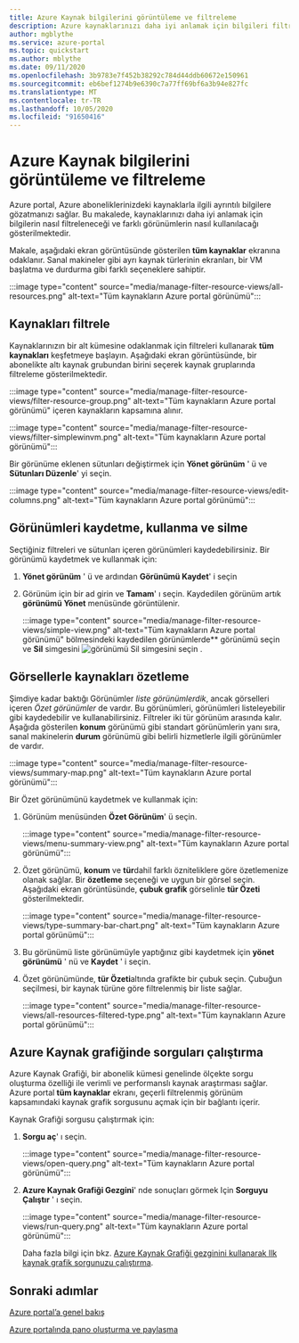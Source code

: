 ```yaml
---
title: Azure Kaynak bilgilerini görüntüleme ve filtreleme
description: Azure kaynaklarınızı daha iyi anlamak için bilgileri filtreleyin ve farklı görünümler kullanın.
author: mgblythe
ms.service: azure-portal
ms.topic: quickstart
ms.author: mblythe
ms.date: 09/11/2020
ms.openlocfilehash: 3b9783e7f452b38292c784d44ddb60672e150961
ms.sourcegitcommit: eb6bef1274b9e6390c7a77ff69bf6a3b94e827fc
ms.translationtype: MT
ms.contentlocale: tr-TR
ms.lasthandoff: 10/05/2020
ms.locfileid: "91650416"
---
```

# <a name="view-and-filter-azure-resource-information"></a>Azure Kaynak bilgilerini görüntüleme ve filtreleme

Azure portal, Azure aboneliklerinizdeki kaynaklarla ilgili ayrıntılı bilgilere gözatmanızı sağlar. Bu makalede, kaynaklarınızı daha iyi anlamak için bilgilerin nasıl filtreleneceği ve farklı görünümlerin nasıl kullanılacağı gösterilmektedir.

Makale, aşağıdaki ekran görüntüsünde gösterilen **tüm kaynaklar** ekranına odaklanır. Sanal makineler gibi ayrı kaynak türlerinin ekranları, bir VM başlatma ve durdurma gibi farklı seçeneklere sahiptir.

:::image type="content" source="media/manage-filter-resource-views/all-resources.png" alt-text="Tüm kaynakların Azure portal görünümü":::

## <a name="filter-resources"></a>Kaynakları filtrele

Kaynaklarınızın bir alt kümesine odaklanmak için filtreleri kullanarak **tüm kaynakları** keşfetmeye başlayın. Aşağıdaki ekran görüntüsünde, bir abonelikte altı kaynak grubundan birini seçerek kaynak gruplarında filtreleme gösterilmektedir.

:::image type="content" source="media/manage-filter-resource-views/filter-resource-group.png" alt-text="Tüm kaynakların Azure portal görünümü" içeren kaynakların kapsamına alınır.

:::image type="content" source="media/manage-filter-resource-views/filter-simplewinvm.png" alt-text="Tüm kaynakların Azure portal görünümü":::

Bir görünüme eklenen sütunları değiştirmek için **Yönet görünüm** ' ü ve **Sütunları Düzenle**' yi seçin.

:::image type="content" source="media/manage-filter-resource-views/edit-columns.png" alt-text="Tüm kaynakların Azure portal görünümü":::

## <a name="save-use-and-delete-views"></a>Görünümleri kaydetme, kullanma ve silme

Seçtiğiniz filtreleri ve sütunları içeren görünümleri kaydedebilirsiniz. Bir görünümü kaydetmek ve kullanmak için:

1. **Yönet görünüm** ' ü ve ardından **Görünümü Kaydet**' i seçin

1. Görünüm için bir ad girin ve **Tamam**' ı seçin. Kaydedilen görünüm artık **görünümü Yönet** menüsünde görüntülenir.

    :::image type="content" source="media/manage-filter-resource-views/simple-view.png" alt-text="Tüm kaynakların Azure portal görünümü" bölmesindeki kaydedilen görünümlerde** görünümü seçin ve **Sil** simgesini ![ görünümü Sil simgesini seçin ](media/manage-filter-resource-views/icon-delete.png) .

## <a name="summarize-resources-with-visuals"></a>Görsellerle kaynakları özetleme

Şimdiye kadar baktığı Görünümler _liste görünümlerdik_, ancak görselleri içeren _Özet görünümler_ de vardır. Bu görünümleri, görünümleri listeleyebilir gibi kaydedebilir ve kullanabilirsiniz. Filtreler iki tür görünüm arasında kalır. Aşağıda gösterilen **konum** görünümü gibi standart görünümlerin yanı sıra, sanal makinelerin **durum** görünümü gibi belirli hizmetlerle ilgili görünümler de vardır.

:::image type="content" source="media/manage-filter-resource-views/summary-map.png" alt-text="Tüm kaynakların Azure portal görünümü":::

Bir Özet görünümünü kaydetmek ve kullanmak için:

1. Görünüm menüsünden **Özet Görünüm**' ü seçin.

    :::image type="content" source="media/manage-filter-resource-views/menu-summary-view.png" alt-text="Tüm kaynakların Azure portal görünümü":::

1. Özet görünümü, **konum** ve **tür**dahil farklı özniteliklere göre özetlemenize olanak sağlar. Bir **özetleme** seçeneği ve uygun bir görsel seçin. Aşağıdaki ekran görüntüsünde, **çubuk grafik** görselinle **tür Özeti** gösterilmektedir.

    :::image type="content" source="media/manage-filter-resource-views/type-summary-bar-chart.png" alt-text="Tüm kaynakların Azure portal görünümü":::

1. Bu görünümü liste görünümüyle yaptığınız gibi kaydetmek için **yönet görünümü** ' nü ve **Kaydet** ' i seçin.

1. Özet görünümünde, **tür Özeti**altında grafikte bir çubuk seçin. Çubuğun seçilmesi, bir kaynak türüne göre filtrelenmiş bir liste sağlar.

    :::image type="content" source="media/manage-filter-resource-views/all-resources-filtered-type.png" alt-text="Tüm kaynakların Azure portal görünümü":::

## <a name="run-queries-in-azure-resource-graph"></a>Azure Kaynak grafiğinde sorguları çalıştırma

Azure Kaynak Grafiği, bir abonelik kümesi genelinde ölçekte sorgu oluşturma özelliği ile verimli ve performanslı kaynak araştırması sağlar. Azure portal **tüm kaynaklar** ekranı, geçerli filtrelenmiş görünüm kapsamındaki kaynak grafik sorgusunu açmak için bir bağlantı içerir.

Kaynak Grafiği sorgusu çalıştırmak için:

1. **Sorgu aç**' ı seçin.

    :::image type="content" source="media/manage-filter-resource-views/open-query.png" alt-text="Tüm kaynakların Azure portal görünümü":::

1. **Azure Kaynak Grafiği Gezgini**' nde sonuçları görmek Için **Sorguyu Çalıştır** ' ı seçin.

    :::image type="content" source="media/manage-filter-resource-views/run-query.png" alt-text="Tüm kaynakların Azure portal görünümü":::

    Daha fazla bilgi için bkz. [Azure Kaynak Grafiği gezginini kullanarak Ilk kaynak grafik sorgunuzu çalıştırma](../governance/resource-graph/first-query-portal.md).

## <a name="next-steps"></a>Sonraki adımlar

[Azure portal’a genel bakış](azure-portal-overview.md)

[Azure portalında pano oluşturma ve paylaşma](azure-portal-dashboards.md)

